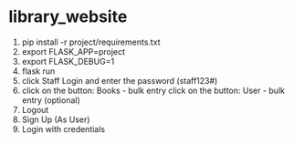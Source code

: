 # library_website

1. pip install -r project/requirements.txt 
2. export FLASK_APP=project
3. export FLASK_DEBUG=1
4. flask run
6. click Staff Login and enter the password (staff123#)
7. click on the button: Books - bulk entry
   click on the button: User - bulk entry (optional)
8. Logout
9. Sign Up (As User)
10. Login with credentials

